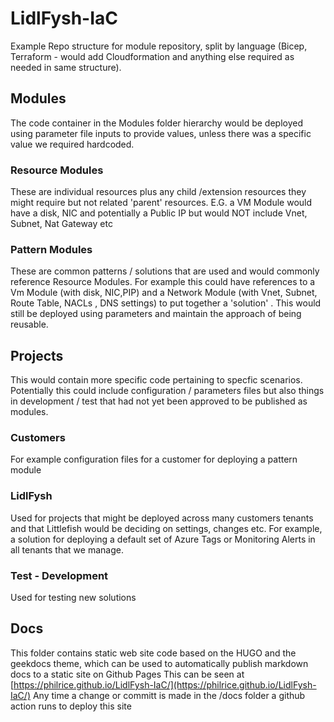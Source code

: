 # LidlFysh-IaC

Example Repo structure for module repository, split by language (Bicep, Terraform - would add Cloudformation and anything else required as needed in same structure).

## Modules
The code container in the Modules folder hierarchy would be deployed using parameter file inputs to provide values, unless there was a specific value we required hardcoded. 

### Resource Modules 
These are individual resources plus any child /extension resources they might require but not related 'parent' resources. E.G. a VM Module would have a disk, NIC and potentially a Public IP but would NOT include Vnet, Subnet, Nat Gateway etc

### Pattern Modules 
These are common patterns / solutions that are used and would commonly reference Resource Modules. For example this could  have references to a Vm Module (with disk, NIC,PIP) and a Network Module (with Vnet, Subnet, Route Table, NACLs , DNS settings) to put together a 'solution' . This would still be deployed using parameters and maintain the approach of being reusable.

## Projects
This would contain more specific code pertaining to specfic scenarios. Potentially this could include configuration / parameters files but also things in development / test that had not yet been approved to be published as modules.

### Customers
For example configuration files for a customer for deploying a pattern module

### LidlFysh 
Used for projects that might be deployed across many customers tenants and that Littlefish would be deciding on settings, changes etc. For example, a solution for deploying a default set of Azure Tags or Monitoring Alerts in all tenants that we manage.

### Test - Development
Used for testing new solutions

## Docs
This folder contains static web site code based on the HUGO and the geekdocs theme, which can be used to automatically publish markdown docs to a static site on Github Pages
This can be seen at [https://philrice.github.io/LidlFysh-IaC/](https://philrice.github.io/LidlFysh-IaC/)
Any time a change or committ is made in the /docs folder a github action runs to deploy this site

